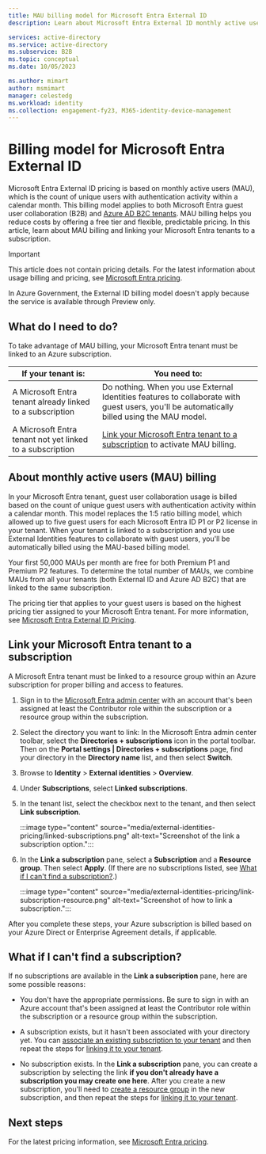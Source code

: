 ```yaml
---
title: MAU billing model for Microsoft Entra External ID
description: Learn about Microsoft Entra External ID monthly active users (MAU) billing model for guest user collaboration (B2B) in Microsoft Entra External ID. Learn how to link your Microsoft Entra tenant to an Azure subscription.

services: active-directory
ms.service: active-directory
ms.subservice: B2B
ms.topic: conceptual
ms.date: 10/05/2023

ms.author: mimart
author: msmimart
manager: celestedg
ms.workload: identity
ms.collection: engagement-fy23, M365-identity-device-management
---
```


# Billing model for Microsoft Entra External ID

Microsoft Entra External ID pricing is based on monthly active users (MAU), which is the count of unique users with authentication activity within a calendar month. This billing model applies to both Microsoft Entra guest user collaboration (B2B) and [Azure AD B2C tenants](/azure/active-directory-b2c/billing). MAU billing helps you reduce costs by offering a free tier and flexible, predictable pricing. In this article, learn about MAU billing and linking your Microsoft Entra tenants to a subscription.

> [!IMPORTANT]
> This article does not contain pricing details. For the latest information about usage billing and pricing, see [Microsoft Entra pricing](https://www.microsoft.com/security/business/identity-access-management/azure-ad-pricing).
>
> In Azure Government, the External ID billing model doesn't apply because the service is available through Preview only.

## What do I need to do?

To take advantage of MAU billing, your Microsoft Entra tenant must be linked to an Azure subscription.

|If your tenant is:  |You need to:  |
|---------|---------|
| A Microsoft Entra tenant already linked to a subscription     | Do nothing. When you use External Identities features to collaborate with guest users, you'll be automatically billed using the MAU model.        |
| A Microsoft Entra tenant not yet linked to a subscription     | [Link your Microsoft Entra tenant to a subscription](#link-your-azure-ad-tenant-to-a-subscription) to activate MAU billing.        |

## About monthly active users (MAU) billing

In your Microsoft Entra tenant, guest user collaboration usage is billed based on the count of unique guest users with authentication activity within a calendar month. This model replaces the 1:5 ratio billing model, which allowed up to five guest users for each Microsoft Entra ID P1 or P2 license in your tenant. When your tenant is linked to a subscription and you use External Identities features to collaborate with guest users, you'll be automatically billed using the MAU-based billing model.

Your first 50,000 MAUs per month are free for both Premium P1 and Premium P2 features. To determine the total number of MAUs, we combine MAUs from all your tenants (both External ID and Azure AD B2C) that are linked to the same subscription.

The pricing tier that applies to your guest users is based on the highest pricing tier assigned to your Microsoft Entra tenant. For more information, see [Microsoft Entra External ID Pricing](https://azure.microsoft.com/pricing/details/active-directory/external-identities/).

<a name='link-your-azure-ad-tenant-to-a-subscription'></a>

## Link your Microsoft Entra tenant to a subscription

A Microsoft Entra tenant must be linked to a resource group within an Azure subscription for proper billing and access to features.

1. Sign in to the [Microsoft Entra admin center](https://entra.microsoft.com/) with an account that's been assigned at least the Contributor role within the subscription or a resource group within the subscription.

2. Select the directory you want to link: In the Microsoft Entra admin center toolbar, select the **Directories + subscriptions** icon in the portal toolbar. Then on the **Portal settings | Directories + subscriptions** page, find your directory in the **Directory name** list, and then select **Switch**.

3. Browse to **Identity** > **External identities** > **Overview**.

5. Under **Subscriptions**, select **Linked subscriptions**.

6. In the tenant list, select the checkbox next to the tenant, and then select **Link subscription**.

    :::image type="content" source="media/external-identities-pricing/linked-subscriptions.png" alt-text="Screenshot of the link a subscription option.":::

7. In the **Link a subscription** pane, select a **Subscription** and a **Resource group**. Then select **Apply**. (If there are no subscriptions listed, see [What if I can't find a subscription?](#what-if-i-cant-find-a-subscription).)

    :::image type="content" source="media/external-identities-pricing/link-subscription-resource.png" alt-text="Screenshot of how to link a subscription.":::

After you complete these steps, your Azure subscription is billed based on your Azure Direct or Enterprise Agreement details, if applicable.

## What if I can't find a subscription?

If no subscriptions are available in the **Link a subscription** pane, here are some possible reasons:

- You don't have the appropriate permissions. Be sure to sign in with an Azure account that's been assigned at least the Contributor role within the subscription or a resource group within the subscription.

- A subscription exists, but it hasn't been associated with your directory yet. You can [associate an existing subscription to your tenant](~/fundamentals/how-subscriptions-associated-directory.md) and then repeat the steps for [linking it to your tenant](#link-your-azure-ad-tenant-to-a-subscription).

- No subscription exists. In the **Link a subscription** pane, you can create a subscription by selecting the link **if you don't already have a subscription you may create one here**. After you create a new subscription, you'll need to [create a resource group](/azure/azure-resource-manager/management/manage-resource-groups-portal) in the new subscription, and then repeat the steps for [linking it to your tenant](#link-your-azure-ad-tenant-to-a-subscription).

## Next steps

For the latest pricing information, see [Microsoft Entra pricing](https://www.microsoft.com/security/business/identity-access-management/azure-ad-pricing).
